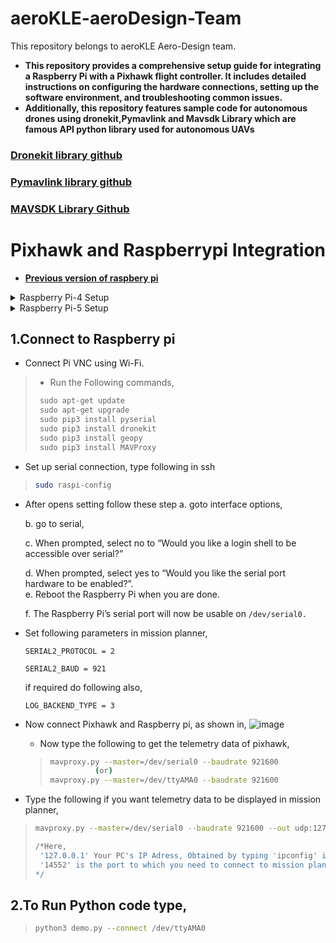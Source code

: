 # aeroKLE-aeroDesign-Team
This repository belongs to aeroKLE Aero-Design team. 
- **This repository provides a comprehensive setup guide for integrating a Raspberry Pi with a Pixhawk flight controller. It includes detailed instructions on configuring the hardware connections, setting up the software environment, and troubleshooting common issues.** 
- **Additionally, this repository features sample code for autonomous drones using dronekit,Pymavlink and Mavsdk Library which are famous API python library used for autonomous UAVs**


###  [Dronekit library github](https://github.com/dronekit/dronekit-python)
###  [Pymavlink library github](https://github.com/ArduPilot/pymavlink)
###  [MAVSDK Library Github](https://github.com/mavlink/MAVSDK)

# Pixhawk and Raspberrypi Integration
  - [**Previous version of raspbery pi**](https://downloads.raspberrypi.org/raspios_full_armhf/images/raspios_full_armhf-2021-05-28/) 

<details>
  <summary>Raspberry Pi-4 Setup</summary>
  
  ## Raspberry Pi OS setup
  For Raspberry pi-4 
  Raspberry Pi OS (64-bit)
  A port of Debian Bookworm with the Raspberry Pi Desktop (Recommended)
  - Install RPI software using “Imager” to SD card or Pen Drive.
    - [Imager Software](https://www.raspberrypi.com/software/)
      
    ![image](https://github.com/user-attachments/assets/90ce022a-ab6f-4ffb-a4e1-61166b89bd36)


  - Connect Pi SSH using Wi-Fi.
    - Enable VNC using putty or Windows PowerShell ( "ssh @piexample"    ip_address or host_name)
    - add below two lines at bottom of file `sudo nano /boot/config.txt` ,if VNC not working
      ```python
      hdmi_force_hotplug=1
      hdmi_group=2
      hdmi_mode=9
      ```
  - Power the RPI using BEC module.
      - Check port
      
      >  ```bash
      >  ls /dev/ttyAMA0
      >  ```
  - add below two lines at bottom of file  `sudo nano /boot/config.txt` ,if not there
        
      >  ```bash
      >  enable_uart=1
      >  dtoverlay=disable-bt
      >  ```
       [Youtube Link](https://youtu.be/hA9r13ZUS08?si=trx05AKz2boaaN3q)
</details>

<details>
  <summary>Raspberry Pi-5 Setup</summary>
  
  ## Raspberry Pi OS setup
  Using Raspberry Pi Imager, flash the Raspberry Pi OS compatible with Raspberry Pi 5     
  (Recommended: Rasperry Pi OS (Debian Bookworm) Full 64-bit with Desktop Environment and 
   Recommended applications) on a SD Card .
  - Install RPI software using “Imager” to SD card or Pen Drive.
    - [Imager Software](https://www.raspberrypi.com/software/)
      
    ![image](https://github.com/user-attachments/assets/5ee760ea-91b6-4d39-85e0-94de57e17ef9)

  - Connect Pi SSH using Wi-Fi.
    - Enable VNC using putty or Windows PowerShell ( "ssh @piexample"    ip_address or host_name)
    - Set up serial connection and type the following in SSH:
      > ```bash
      > sudo raspi-config
      > ```
    - Change the folowing settings:
        a) Go to interface settings
        
        b) Enable SSH
        
        c) Enable VNC
        
        d) Go to serial
        
        e) When prompted, select no to 'Would you like a login shell to be accessible over serial?'
        
        f) When prompted, select yes to 'Would you like the serial port hardware to be enabled?'.
        
        g) Reboot the Raspberry Pi using sudo reboot when you are done.
        
        h) The Raspberry Pi’s serial port will now be usable on /dev/serial0.
  - Run the following commands:
    > ```bash
    > sudo apt-get update
    > sudo apt-get upgrade
    > ```
  - Create a virtual environment to install any external packages:
    > ```python
    > python3 -m venv myenv
    > source myenv/bin/activate
    > ```
  - Install required Python packages:
      - (picamera2 library is required in Debian Bookworm if you are using a Raspberry Pi Camera)
    > ```python
    > pip install future
    > pip install lxml
    > pip install picamera2
    > ```
  - If you want to activate the virtual environment everytime the terminal is opened, go to nano ~/.bashrc and add the following line at the end:
     > ```bash
     > source ~/myenv/bin/activate
     > ```
     > Save the file and exit the text editor (in nano, you do this by pressing CTRL + X, then Y, and Enter).
     > To apply the changes immediately without needing to restart the terminal, run:
     > ```bash
     > source ~/.bashrc
     > ```
  - To deactivate the virtual environment when not required, run:
      > ```bash
      > deactivate
      > ```

  - Power the RPI using BEC module.
    - **Power the Raspberry Pi using BEC module. Make sure that the power supply used is atleast 5V/3A (Recommended: 5V/5A (25 W to 27W)). Power supply less than 5V/3A may cause performance issues or the Pi may end up abruptly crashing or shutting down.**
      - Check port        
      >  ```bash
      >  ls /dev/ttyAMA0
      >  ```
      - add below two lines at bottom of file  `sudo nano /boot/firmware/config.txt` ,if not there
        
      >  ```bash
      >  enable_uart=1
      >  dtoverlay=disable-bt
      >  ```

</details>


## 1.Connect to Raspberry pi
  - Connect Pi VNC using Wi-Fi.
  > - Run the Following commands,
  > ```python
  >  sudo apt-get update
  >  sudo apt-get upgrade
  >  sudo pip3 install pyserial
  >  sudo pip3 install dronekit
  >  sudo pip3 install geopy
  >  sudo pip3 install MAVProxy
  > ```

  - Set up serial connection, type following in ssh
  > ```bash
  > sudo raspi-config
  - After opens setting follow these step
    a. goto interface options,
    
    b. go to serial,
    
    c. When prompted, select no to “Would you like a login shell to be accessible over serial?” 
    
    d. When prompted, select yes to “Would you like the serial port hardware to be enabled?”.    
    e. Reboot the Raspberry Pi when you are done.
    
    f. The Raspberry Pi’s serial port will now be usable on `/dev/serial0.`

- Set following parameters in mission planner,
  
  `SERIAL2_PROTOCOL = 2`
  
  `SERIAL2_BAUD = 921`
  
    if required do following also,
  
    `LOG_BACKEND_TYPE = 3`

      
- Now connect Pixhawk and Raspberry pi, as shown in,
  ![image](https://github.com/user-attachments/assets/56a0fee3-f292-4f83-a284-e47ca6003ab8)


  - Now type the following to get the telemetry data of pixhawk,
  >```bash
  > mavproxy.py --master=/dev/serial0 --baudrate 921600
  >           (or)
  > mavproxy.py --master=/dev/ttyAMA0 --baudrate 921600
 - Type the following if you want telemetry data to be displayed in mission planner,
  >  ```bash
  >  mavproxy.py --master=/dev/serial0 --baudrate 921600 --out udp:127.0.0.1:14552
  >  
  >  /*Here,
  >   '127.0.0.1' Your PC's IP Adress, Obtained by typing 'ipconfig' in command prompt
  >   '14552' is the port to which you need to connect to mission planner using UDP
  >  */

## 2.To Run Python code type,
>  ```bash
>  python3 demo.py --connect /dev/ttyAMA0

